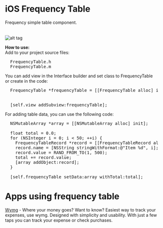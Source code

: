 iOS Frequency Table
===================

Frequency simple table component.<br><br><br>
![alt tag](https://raw.github.com/maximbilan/ios_frequency_table/master/img/img1.png)

<b>How to use:</b>
<br>
Add to your project source files: <br>
<pre>
  FrequencyTable.h
  FrequencyTable.m
</pre>
You can add view in the Interface builder and set class to FrequencyTable or create in the code: <br>
<pre>
  FrequencyTable *frequencyTable = [[FrequencyTable alloc] initWithPositionWithX:0
                                                                           withY:0
                                                                    isWideScreen:YES];
  [self.view addSubview:frequencyTable];
</pre>
For adding table data, you can use the following code: <br>
<pre>
  NSMutableArray *array = [[NSMutableArray alloc] init];
  
  float total = 0.0;
  for (NSInteger i = 0; i &#60; 50; ++i) {
    FrequencyTableRecord *record = [[FrequencyTableRecord alloc] init];
    record.name = [NSString stringWithFormat:@"Item %d", i];
    record.value = RAND_FROM_TO(1, 500);
    total += record.value;
    [array addObject:record];
  }
  
  [self.frequencyTable setData:array withTotal:total];
</pre>

Apps using frequency table
============

<a href="https://itunes.apple.com/us/app/wymg/id769463031">Wymg</a> - Where your money goes? Want to know? Easiest way to track your expenses, use wymg. Designed with simplicity and usability. With just a few taps you can track your expense or check purchases.

